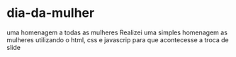 # dia-da-mulher
uma homenagem a todas as mulheres
Realizei uma simples homenagem as mulheres utilizando o html, css e javascrip para que acontecesse a troca de slide 
